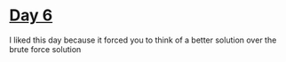 # [Day 6](https://adventofcode.com/2021/day/6)

I liked this day because it forced you to think of a better solution over the brute force solution

